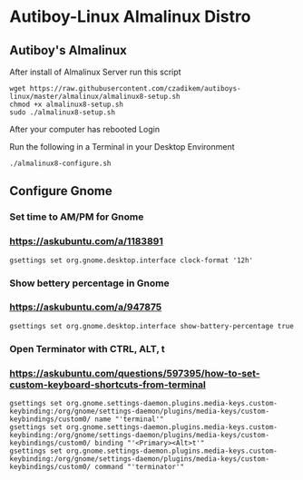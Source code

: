# Autiboy-Linux Almalinux Distro

## Autiboy's Almalinux
After install of Almalinux Server run this script
```
wget https://raw.githubusercontent.com/czadikem/autiboys-linux/master/almalinux/almalinux8-setup.sh
chmod +x almalinux8-setup.sh
sudo ./almalinux8-setup.sh
```
After your computer has rebooted Login

Run the following in a Terminal in your Desktop Environment

```./almalinux8-configure.sh```

## Configure Gnome
### Set time to AM/PM for Gnome
### https://askubuntu.com/a/1183891
```
gsettings set org.gnome.desktop.interface clock-format '12h'
```
### Show bettery percentage in Gnome
### https://askubuntu.com/a/947875
```
gsettings set org.gnome.desktop.interface show-battery-percentage true
```
### Open Terminator with CTRL, ALT, t
### https://askubuntu.com/questions/597395/how-to-set-custom-keyboard-shortcuts-from-terminal
```
gsettings set org.gnome.settings-daemon.plugins.media-keys.custom-keybinding:/org/gnome/settings-daemon/plugins/media-keys/custom-keybindings/custom0/ name "'terminal'"
gsettings set org.gnome.settings-daemon.plugins.media-keys.custom-keybinding:/org/gnome/settings-daemon/plugins/media-keys/custom-keybindings/custom0/ binding "'<Primary><Alt>t'"
gsettings set org.gnome.settings-daemon.plugins.media-keys.custom-keybinding:/org/gnome/settings-daemon/plugins/media-keys/custom-keybindings/custom0/ command "'terminator'"
```

